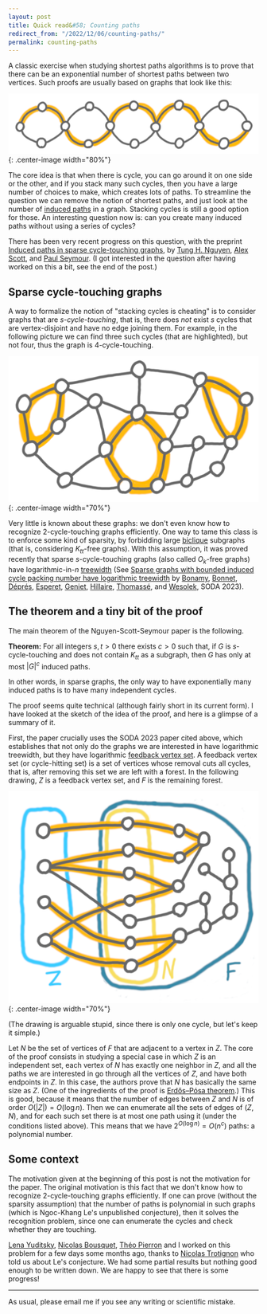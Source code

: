 ```yaml
---
layout: post
title: Quick read&#58; Counting paths
redirect_from: "/2022/12/06/counting-paths/"
permalink: counting-paths
---
```


A classic exercise when studying shortest paths algorithms is to prove that
there can be an exponential number of shortest paths between two vertices. 
Such proofs are usually based on graphs that look like this:

![](../assets/chemin-exponentiel.png){: .center-image width="80%"}

The core idea is that when there is cycle, you can go around it on one side or
the other, and if you stack many such cycles, then you have a large number 
of choices to make, which creates lots of paths.
To streamline the question we can remove the notion of shortest paths, and
just look at the number of [induced paths](https://en.wikipedia.org/wiki/Induced_path)
in a graph. Stacking cycles is still a good option for those.
An interesting question now is: can you create many induced paths without 
using a series of cycles?

There has been very recent progress on this question, with the preprint 
[Induced paths in sparse cycle-touching graphs](https://arxiv.org/abs/2212.01089),
by [Tung H. Nguyen](https://web.math.princeton.edu/~tunghn/), 
[Alex Scott](https://people.maths.ox.ac.uk/scott/), and 
[Paul Seymour](https://web.math.princeton.edu/~pds/). (I got interested in 
the question after having worked on this a bit, see the end of the post.)

## Sparse cycle-touching graphs

A way to formalize the notion of "stacking cycles is cheating" is to 
consider graphs that are *s-cycle-touching*, that is, 
there does *not* exist $s$ cycles that are vertex-disjoint and have no edge 
joining them. For example, in the following picture we can find three such 
cycles (that are highlighted), but not four, thus the graph is 4-cycle-touching.

![](../assets/cycle-touching.png){: .center-image width="70%"}

Very little is known about these graphs: we don't even know how to recognize 
2-cycle-touching graphs efficiently. 
One way to tame this class is to enforce some kind of sparsity, by forbidding large 
[biclique](https://en.wikipedia.org/wiki/Complete_bipartite_graph) subgraphs 
(that is, considering $K_{tt}$-free graphs). 
With this assumption, it was proved recently that sparse
$s$-cycle-touching graphs (also called $O_k$-free graphs) have logarithmic-in-$n$ 
[treewidth](https://en.wikipedia.org/wiki/Treewidth) (See 
[Sparse graphs with bounded induced cycle packing number have logarithmic treewidth](https://arxiv.org/abs/2206.00594) by 
[Bonamy](https://www.labri.fr/perso/mbonamy/),
[Bonnet](https://perso.ens-lyon.fr/edouard.bonnet/),
[Déprés](https://perso.ens-lyon.fr/hugues.depres/),
[Esperet](https://oc.g-scop.grenoble-inp.fr/esperet/),
[Geniet](https://perso.ens-lyon.fr/colin.geniet/),
[Hillaire](https://www.labri.fr/perso/chilaire/),
[Thomassé](https://perso.ens-lyon.fr/stephan.thomasse/),
and [Wesolek](https://www.sfu.ca/~agwesole/index.html), SODA 2023).

## The theorem and a tiny bit of the proof

The main theorem of the Nguyen-Scott-Seymour paper is the following. 

**Theorem:** For all integers $s,t > 0$ there exists $c>0$ such that,
if $G$ is $s$-cycle-touching and does not contain $K_{tt}$ as a subgraph, 
then $G$ has only at most $|G|^c$ induced paths. 

In other words, in sparse graphs, the only way to have exponentially many 
induced paths is to have many independent cycles.

The proof seems quite technical (although fairly short in its current form). 
I have looked at the sketch of the idea of the proof, and here is a glimpse
of a summary of it. 

First, the paper crucially uses the SODA 2023 paper cited above, which 
establishes that not only do the graphs we are interested in have 
logarithmic treewidth, but they have logarithmic 
[feedback vertex set](https://en.wikipedia.org/wiki/Feedback_vertex_set). 
A feedback vertex set (or cycle-hitting set) is a set of vertices whose 
removal cuts all cycles, that is, after removing this set we are left with 
a forest. In the following drawing, $Z$ is a feedback vertex set, and $F$ 
is the remaining forest.

![](../assets/decompo-paths.png){: .center-image width="70%"}

(The drawing is arguable stupid, since there is only one cycle, but let's
keep it simple.)

Let $N$ be the set of vertices of $F$ that are adjacent to a vertex in $Z$. 
The core of the proof consists in studying a special case in which $Z$ is an 
independent set, each vertex of $N$ has exactly one neighbor in $Z$, 
and all the paths we are interested in go through all the vertices of $Z$, 
and have both endpoints in $Z$. 
In this case, the authors prove that $N$ has basically the same size as $Z$.
(One of the ingredients of the proof is [Erdős–Pósa theorem](https://en.wikipedia.org/wiki/Erd%C5%91s%E2%80%93P%C3%B3sa_theorem).) 
This is good, because it means that the number of edges between $Z$ and $N$
is of order $O(|Z|)=O(\log n)$. 
Then we can enumerate all the sets of edges of $(Z,N)$, and for each such
set there is at most one path using it (under the conditions listed above).
This means that we have $2^{O(\log n)}=O(n^c)$ paths: a polynomial number.

## Some context

The motivation given at the beginning of this post is not the 
motivation for the paper. The original motivation is this fact that we don't 
know how to recognize 2-cycle-touching graphs efficiently. 
If one can prove (without the sparsity assumption) that the number of paths 
is polynomial in such graphs
(which is Ngoc-Khang Le's unpublished conjecture), then it solves the 
recognition problem, since one can enumerate the cycles and check whether 
they are touching. 

[Lena Yuditsky](https://sites.google.com/view/yuditsky/home),
[Nicolas Bousquet](https://perso.liris.cnrs.fr/nbousquet/), 
[Théo Pierron](https://perso.liris.cnrs.fr/tpierron/) and I worked on this
problem for a few days some months ago, thanks to 
[Nicolas Trotignon](https://perso.ens-lyon.fr/nicolas.trotignon/) who told 
us about Le's conjecture. We had some partial results but nothing good 
enough to be written down. We are happy to see that there is some progress!

---

As usual, please email me if you see any writing or scientific mistake.



